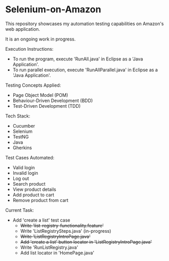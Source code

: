 # Selenium-on-Amazon
This repository showcases my automation testing capabilities on Amazon's web application. 

It is an ongoing work in progress.

Execution Instructions:
- To run the program, execute 'RunAll.java' in Eclipse as a 'Java Application'.
- To run parallel execution, execute 'RunAllParallel.java' in Eclipse as a 'Java Application'.

Testing Concepts Applied:
- Page Object Model (POM)
- Behaviour-Driven Development (BDD)
- Test-Driven Development (TDD)

Tech Stack:
- Cucumber
- Selenium
- TestNG
- Java
- Gherkins 

Test Cases Automated:
- Valid login
- Invalid login
- Log out
- Search product
- View product details
- Add product to cart
- Remove product from cart

Current Task: 
- Add 'create a list' test case
  - ~~Write 'list-registry-functionality.feature'~~
  - Write 'ListRegistrySteps.java' (in-progress)
  - ~~Write 'ListRegistryIntroPage.java'~~
  - ~~Add 'create a list' button locator in 'ListRegistryIntroPage.java'~~
  - Write 'RunListRegistry.java'
  - Add list locator in 'HomePage.java'

